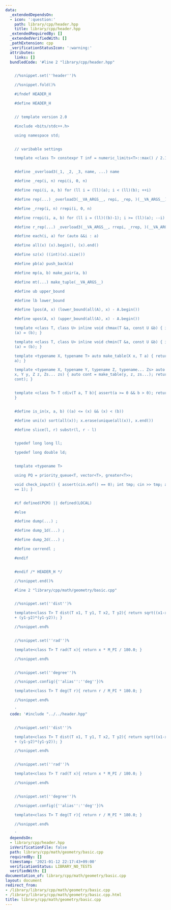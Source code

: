 ```yaml
---
data:
  _extendedDependsOn:
  - icon: ':question:'
    path: library/cpp/header.hpp
    title: library/cpp/header.hpp
  _extendedRequiredBy: []
  _extendedVerifiedWith: []
  _pathExtension: cpp
  _verificationStatusIcon: ':warning:'
  attributes:
    links: []
  bundledCode: '#line 2 "library/cpp/header.hpp"


    //%snippet.set(''header'')%

    //%snippet.fold()%

    #ifndef HEADER_H

    #define HEADER_H


    // template version 2.0

    #include <bits/stdc++.h>

    using namespace std;


    // varibable settings

    template <class T> constexpr T inf = numeric_limits<T>::max() / 2.1;


    #define _overload3(_1, _2, _3, name, ...) name

    #define _rep(i, n) repi(i, 0, n)

    #define repi(i, a, b) for (ll i = (ll)(a); i < (ll)(b); ++i)

    #define rep(...) _overload3(__VA_ARGS__, repi, _rep, )(__VA_ARGS__)

    #define _rrep(i, n) rrepi(i, 0, n)

    #define rrepi(i, a, b) for (ll i = (ll)((b)-1); i >= (ll)(a); --i)

    #define r_rep(...) _overload3(__VA_ARGS__, rrepi, _rrep, )(__VA_ARGS__)

    #define each(i, a) for (auto &&i : a)

    #define all(x) (x).begin(), (x).end()

    #define sz(x) ((int)(x).size())

    #define pb(a) push_back(a)

    #define mp(a, b) make_pair(a, b)

    #define mt(...) make_tuple(__VA_ARGS__)

    #define ub upper_bound

    #define lb lower_bound

    #define lpos(A, x) (lower_bound(all(A), x) - A.begin())

    #define upos(A, x) (upper_bound(all(A), x) - A.begin())

    template <class T, class U> inline void chmax(T &a, const U &b) { if ((a) < (b))
    (a) = (b); }

    template <class T, class U> inline void chmin(T &a, const U &b) { if ((a) > (b))
    (a) = (b); }

    template <typename X, typename T> auto make_table(X x, T a) { return vector<T>(x,
    a); }

    template <typename X, typename Y, typename Z, typename... Zs> auto make_table(X
    x, Y y, Z z, Zs... zs) { auto cont = make_table(y, z, zs...); return vector<decltype(cont)>(x,
    cont); }


    template <class T> T cdiv(T a, T b){ assert(a >= 0 && b > 0); return (a+b-1)/b;
    }


    #define is_in(x, a, b) ((a) <= (x) && (x) < (b))

    #define uni(x) sort(all(x)); x.erase(unique(all(x)), x.end())

    #define slice(l, r) substr(l, r - l)


    typedef long long ll;

    typedef long double ld;


    template <typename T>

    using PQ = priority_queue<T, vector<T>, greater<T>>;

    void check_input() { assert(cin.eof() == 0); int tmp; cin >> tmp; assert(cin.eof()
    == 1); }


    #if defined(PCM) || defined(LOCAL)

    #else

    #define dump(...) ;

    #define dump_1d(...) ;

    #define dump_2d(...) ;

    #define cerrendl ;

    #endif


    #endif /* HEADER_H */

    //%snippet.end()%

    #line 2 "library/cpp/math/geometry/basic.cpp"


    //%snippet.set(''dist'')%

    template<class T> T dist(T x1, T y1, T x2, T y2){ return sqrt((x1-x2)*(x1-x2)
    + (y1-y2)*(y1-y2)); }

    //%snippet.end%


    //%snippet.set(''rad'')%

    template<class T> T rad(T x){ return x * M_PI / 180.0; }

    //%snippet.end%


    //%snippet.set(''degree'')%

    //%snippet.config({''alias'':''deg''})%

    template<class T> T deg(T r){ return r / M_PI * 180.0; }

    //%snippet.end%

    '
  code: '#include "../../header.hpp"


    //%snippet.set(''dist'')%

    template<class T> T dist(T x1, T y1, T x2, T y2){ return sqrt((x1-x2)*(x1-x2)
    + (y1-y2)*(y1-y2)); }

    //%snippet.end%


    //%snippet.set(''rad'')%

    template<class T> T rad(T x){ return x * M_PI / 180.0; }

    //%snippet.end%


    //%snippet.set(''degree'')%

    //%snippet.config({''alias'':''deg''})%

    template<class T> T deg(T r){ return r / M_PI * 180.0; }

    //%snippet.end%

    '
  dependsOn:
  - library/cpp/header.hpp
  isVerificationFile: false
  path: library/cpp/math/geometry/basic.cpp
  requiredBy: []
  timestamp: '2021-01-12 22:17:43+09:00'
  verificationStatus: LIBRARY_NO_TESTS
  verifiedWith: []
documentation_of: library/cpp/math/geometry/basic.cpp
layout: document
redirect_from:
- /library/library/cpp/math/geometry/basic.cpp
- /library/library/cpp/math/geometry/basic.cpp.html
title: library/cpp/math/geometry/basic.cpp
---
```

